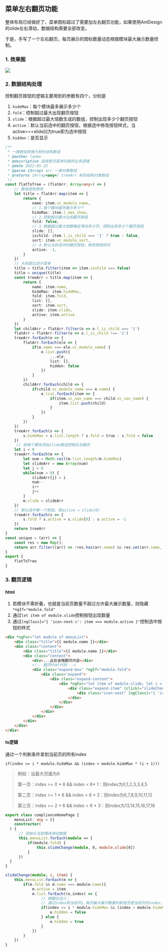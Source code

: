 ## 菜单左右翻页功能

整体布局已经做好了，菜单图标超过了需要加左右翻页功能，如果使用AntDesign的slide左右滑动，数据结构需要全部改变。

于是，手写了一个左右翻页，每页展示的图标数量动态根据模块最大展示数量控制。

### 1. 效果图

![](@alias/1655281611508.png)

### 2. 数据结构处理

控制翻页按钮的逻辑主要用到的参数有四个，分别是

1. `hideMax`：每个模块最多展示多少个
2. `fold`：控制超过最大出现翻页按钮
3. `slide`：根据超过最大倍数生成的数组，控制出现多少个翻页按钮
4. `active`：默认当前选中的翻页按钮，根据选中修改按钮样式，当active===slide[i]为true即为选中按钮
4. `hidden`：是否显示

```typescript
/**
 * 一维数组转换为树形结构数组
 * @author lanmx
 * @description 适用首页菜单列表的业务逻辑
 * @date 2022-05-23
 * @param {Array} arr 一维对象数组
 * @returns {Array<any>} treeArr 树形结构对象数组
 */
const flatToTree = (flatArr: Array<any>) => {
    // 数组结构修改
    let title = flatArr.map(item => {
        return {
            name: item.vc_module_name,
            // 1.每个模块最多展示多少个
            hideMax: item.l_max_show,
            // 2.控制超过最大出现翻页按钮
            fold: false, 
            // 3.根据超过最大倍数确定滑动多少页，控制出现多少个翻页按钮
            slide: [],
            ischild: item.l_is_child === '1' ? true : false,
            sort: item.vc_module_sort,
            // 4.默认当前选中的翻页按钮，修改按钮样式
            active: -1,
        }
    })
    // 大标题过滤子菜单
    title = title.filter(item => item.ischild === false)
    title = unique(title)
    const treeArr = title.map(item => {
        return {
            name: item.name,
            hideMax: item.hideMax,
            fold: item.fold,
            list: [],
            sort: item.sort,
            slide: item.slide,
            active: item.active
        }
    })
    let childArr = flatArr.filter(o => o.l_is_child === '1')
    flatArr = flatArr.filter(o => o.l_is_child !== '1')
    treeArr.forEach(e => {
        flatArr.forEach(ele => {
            if(e.name === ele.vc_module_name) {
                e.list.push({
                    ...ele,
                    list: [],
                    hidden: false
                })
            }
        })
        childArr.forEach(child => {
            if(child.vc_module_name === e.name) {
                e.list.forEach(item => {
                    if(item.vc_nav_name === child.vc_nav_name) {
                        item.list.push(child)
                    }
                })
            }
        })
    })
    treeArr.forEach(s => {
        s.hideMax < s.list.length ? s.fold = true : s.fold = false
    })
     // 给每个模块添加slide数组控制左右翻页
    let i = 0
    treeArr.forEach(m => {
        let num = Math.ceil(m.list.length/m.hideMax)
        let slideArr = new Array(num)
        let j = 0
        while(num > 0) {
            slideArr[j] = i
            num--
            i++
            j++
        }
        m.slide = slideArr
    })
    // 默认选中第一个按钮，把active = slide[0]
    treeArr.forEach(s => {
        s.fold ? s.active = s.slide[0] : s.active = -1
    })
    return treeArr
}
const unique = (arr) => {
    const res = new Map();
    return arr.filter((arr) => !res.has(arr.name) && res.set(arr.name, 1));
}
export {
    flatToTree
}
```

### 3. 翻页逻辑

#### html

1. 若模块不需折叠，也就是当前页数量不超过允许最大展示数量，则隐藏`*ngIf="module.fold"`
2. 通过`let item of module.slide`控制按钮出现数量
3. 通过`[ngClass]="{ 'icon-next-c': item === module.active }"`控制选中按钮的样式

```html
<div *ngFor="let module of menuList">
    <div class="title">{{ module.name }}</div>
    <div class="content">
        <div class="title">{{ module.name }}</div>
        <div class="content">
            <div>...此处省略翻页内容</div>
            <!-- 翻页html代码 -->
            <div class="expand-box" *ngIf="module.fold">
                <div class="expand">
                    <div class="expand-content">
                        <div *ngFor="let item of module.slide; let i = index">
                            <div class="expand-item" (click)="slideChange(module, i, item)">
                                <div class="icon-next" [ngClass]="{ 'icon-next-c': item === module.active }"></div>
                            </div>
                        </div>
                    </div>
                </div>
            </div>
        </div>
    </div>
</div>
```

#### ts逻辑

通过一个判断条件拿到当前页的所有index

`if(index >= i * module.hideMax && (index < module.hideMax * (i + 1)))`

> 例如：设最大页面为6
>
> 第一页：index >= 0 * 6 && index < 6* 1：则index为0,1,2,3,3,4,5
>
> 第二页：index >= 1 * 6 && index < 6 * 2：则index为6,7,8,9,10,11,12
>
> 第三页：index >= 2 * 6 && index < 6 * 3：则index为13,14,15,16,17,18

```typescript
export class complianceHomePage {
    menuList: any = []
    constructor(
  ) {
      // 初始化当前模块滑动数据
      this.menuList.forEach(module => {
          if(module.fold) {
              this.slideChange(module, 0, module.slide[0])
          }
      })
  }
}

slideChange(module, i, item) {
    this.menuList.forEach(m => {
        if(m.fold && m.name === module.name){
            m.active = item
            m.list.forEach((e,index) => {
                // 精髓在这儿：
                // 通过index和当前页i,每页最大展示数量判断是否是当前页的index，如果是当前页的index，则把hidden变为false；其他变为true,隐藏起来
                if(index >= i * module.hideMax && (index < module.hideMax * (i + 1))) {
                    e.hidden = false
                } else {
                    e.hidden = true
                }
            })
        }
    })
}
```


<ClientOnly>
  <Valine></Valine>
</ClientOnly>